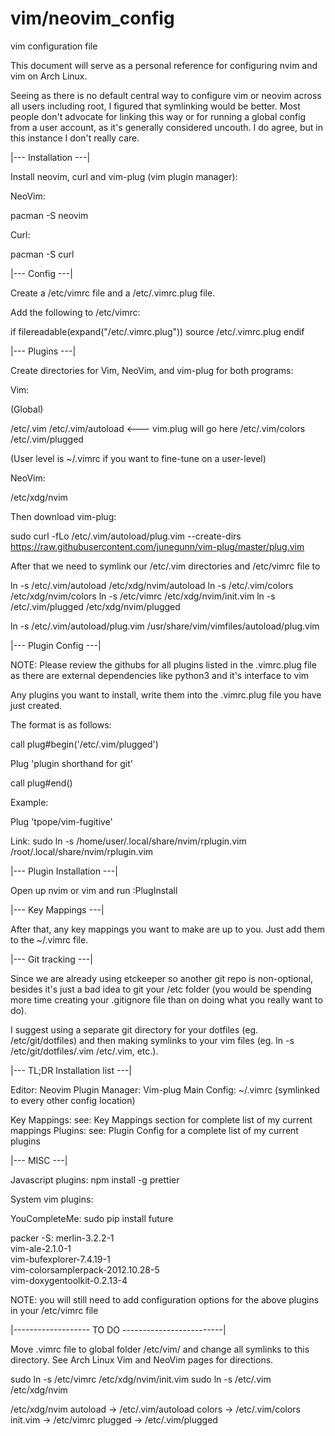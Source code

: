 # vim/neovim_config
vim configuration file

This document will serve as a personal reference for configuring nvim and vim on Arch Linux. 

Seeing as there is no default central way to configure vim or neovim across all users including root, I figured that
symlinking would be better. Most people don't advocate for linking this way or for running a global config from a user
account, as it's generally considered uncouth. I do agree, but in this instance I don't really care. 


|--- Installation ---|

Install neovim, curl and vim-plug (vim plugin manager):

NeoVim:

pacman -S neovim 

Curl:

pacman -S curl


|--- Config ---|

Create a /etc/vimrc file and a /etc/.vimrc.plug file. 

Add the following to /etc/vimrc:

 if filereadable(expand("/etc/.vimrc.plug"))
    source /etc/.vimrc.plug
 endif


|--- Plugins ---|

Create directories for Vim, NeoVim, and vim-plug for both programs:

Vim:

(Global)

/etc/.vim
/etc/.vim/autoload <--- vim.plug will go here
/etc/.vim/colors
/etc/.vim/plugged

(User level is ~/.vimrc if you want to fine-tune on a user-level)

NeoVim:

/etc/xdg/nvim


Then download vim-plug:

sudo curl -fLo /etc/.vim/autoload/plug.vim --create-dirs https://raw.githubusercontent.com/junegunn/vim-plug/master/plug.vim


After that we need to symlink our /etc/.vim directories and /etc/vimrc file to 

ln -s /etc/.vim/autoload  /etc/xdg/nvim/autoload
ln -s /etc/.vim/colors    /etc/xdg/nvim/colors
ln -s /etc/vimrc          /etc/xdg/nvim/init.vim
ln -s /etc/.vim/plugged   /etc/xdg/nvim/plugged

ln -s /etc/.vim/autoload/plug.vim /usr/share/vim/vimfiles/autoload/plug.vim



|--- Plugin Config ---|

NOTE: Please review the githubs for all plugins listed in the .vimrc.plug file as there are external dependencies like python3 and it's interface to vim

Any plugins you want to install, write them into the .vimrc.plug file you have just created. 

The format is as follows:

call plug#begin('/etc/.vim/plugged')

Plug 'plugin shorthand for git'

call plug#end()

Example:

Plug 'tpope/vim-fugitive'

Link:
sudo ln -s /home/user/.local/share/nvim/rplugin.vim /root/.local/share/nvim/rplugin.vim



|--- Plugin Installation ---|

Open up nvim or vim and run :PlugInstall


|--- Key Mappings ---|

After that, any key mappings you want to make are up to you. Just add them to the ~/.vimrc file. 




|--- Git tracking ---|

Since we are already using etckeeper so another git repo is non-optional, besides it's just a bad idea to git your /etc folder (you would be spending more time creating your .gitignore file than on doing what you really want to do).

I suggest using a separate git directory for your dotfiles (eg. /etc/git/dotfiles) and then making symlinks to your vim files (eg. ln -s /etc/git/dotfiles/.vim /etc/.vim, etc.).


|--- TL;DR Installation list ---|

Editor:           Neovim
Plugin Manager:   Vim-plug
Main Config:      ~/.vimrc (symlinked to every other config location)

Key Mappings:     see: Key Mappings section for complete list of my current mappings
Plugins:          see: Plugin Config for a complete list of my current plugins 

|--- MISC ---|

Javascript plugins:
npm install -g prettier

System vim plugins:

YouCompleteMe:
sudo pip install future

packer -S: 
merlin-3.2.2-1  
vim-ale-2.1.0-1  
vim-bufexplorer-7.4.19-1  
vim-colorsamplerpack-2012.10.28-5  
vim-doxygentoolkit-0.2.13-4

NOTE: you will still need to add configuration options for the above plugins in your /etc/vimrc file


|------------------- TO DO -------------------------|

Move .vimrc file to global folder /etc/vim/ and change all symlinks to this directory. See Arch Linux Vim and NeoVim pages for directions.

sudo ln -s /etc/vimrc /etc/xdg/nvim/init.vim
sudo ln -s /etc/.vim   /etc/xdg/nvim

/etc/xdg/nvim
autoload 	-> /etc/.vim/autoload
colors 		-> /etc/.vim/colors
init.vim 	-> /etc/vimrc
plugged 	-> /etc/.vim/plugged


